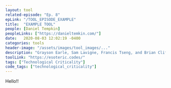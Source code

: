 ```yaml
---
layout: tool
related-episode: "Ep. 8"
epLink: "/TOOL_EPISODE_EXAMPLE"
title:  "EXAMPLE TOOL"
people: [Daniel Tempkin]
peopleLinks: ["https://danieltemkin.com/"]
date:   2020-08-03 12:02:19 -0400
categories: tools
header-image: "/assets/images/tool_images/..."
description: "Grayson Earle, Sam Lavigne, Francis Tseng, and Brian Clifton describe the tools they have created to subvert digital hegemony and aid in global protest"
toolLink: "https://esoteric.codes/"
tags: ["Technological Criticality"]
code_tags: ["technological_criticality"]
---
```


Hello!!
